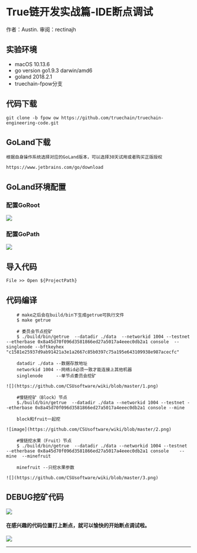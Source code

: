 # True链开发实战篇-IDE断点调试

作者：Austin.    审阅：rectinajh  

## 实验环境
- macOS 10.13.6 
- go version go1.9.3 darwin/amd6
- goland 2018.2.1
- truechain-fpow分支

## 代码下载
    git clone -b fpow ow https://github.com/truechain/truechain-engineering-code.git
    
## GoLand下载

    根据自身操作系统选择对应的GoLand版本，可以选择30天试用或者购买正版授权
    
    https://www.jetbrains.com/go/download

## GoLand环境配置

### 配置GoRoot
![](http://ww1.sinaimg.cn/large/c0e05d1cgy1fudwddnv5bj20s00ja3zy.jpg)

### 配置GoPath
![](http://ww1.sinaimg.cn/large/c0e05d1cgy1fudwfl8hjnj20s50j6mz7.jpg)


## 导入代码
    File >> Open ${ProjectPath}

## 代码编译

```    
    # make之后会在build/bin下生成getrue可执行文件
    $ make getrue
    
    # 委员会节点挖矿
    $ ./build/bin/getrue  --datadir ./data  --networkid 1004 --testnet --etherbase 0x8a45d70f096d3581866ed27a5017a4eeec0db2a1 console  --singlenode --bftkeyhex "c1581e25937d9ab91421a3e1a2667c85b0397c75a195e643109938e987acecfc"

    datadir ./data --数据存放地址
    networkid 1004 --网络id必须一致才能连接上其他机器
    singlenode     --单节点委员会挖矿
    
![](https://github.com/CSUsoftware/wiki/blob/master/1.png)

    #慢链挖矿（Block）节点
    $./build/bin/getrue  --datadir ./data --networkid 1004 --testnet --etherbase 0x8a45d70f096d3581866ed27a5017a4eeec0db2a1 console --mine
    
    block和fruit一起挖
    
![image](https://github.com/CSUsoftware/wiki/blob/master/2.png)
    
    #慢链挖水果（Fruit）节点
    $ ./build/bin/getrue  --datadir ./data --networkid 1004 --testnet --etherbase 0x8a45d70f096d3581866ed27a5017a4eeec0db2a1 console    --mine  --minefruit
    
    minefruit --只挖水果参数
    
![](https://github.com/CSUsoftware/wiki/blob/master/3.png)

```
    
## DEBUG挖矿代码

![](http://ww1.sinaimg.cn/large/c0e05d1cgy1fudx4zpp5yj20u50mdaeq.jpg)

#### 在感兴趣的代码位置打上断点，就可以愉快的开始断点调试啦。
![](http://ww1.sinaimg.cn/large/c0e05d1cgy1fudy58t83ej20zr0p6aji.jpg)


----
